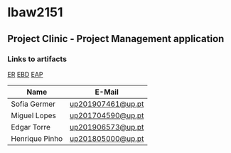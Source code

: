 # lbaw2151

## Project Clinic - Project Management application

### Links to artifacts

[ER](/docs/ER)
[EBD](/docs/EBD)
[EAP](/docs/EAP)


| Name             | E-Mail              |
| ---------------- |-------------------- |
| Sofia Germer     | up201907461@up.pt   |
| Miguel Lopes     | up201704590@up.pt   |
| Edgar Torre      | up201906573@up.pt   |
| Henrique Pinho   | up201805000@up.pt   |
